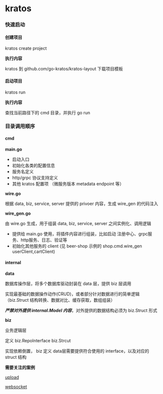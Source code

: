 # kratos

### 快速启动

#### 创建项目

kratos create project

**执行内容**

kratos 到 github.com/go-kratos/kratos-layout 下载项目模板

#### 启动项目

kratos run

**执行内容**

查找当前路径下的 cmd 目录，并执行 go run

### 目录调用顺序

#### cmd

**main.go**

* 启动入口
* 初始化各类的配置信息
* 服务名定义
* http/grpc 协议支持定义
* 其他 kratos 配置项 （微服务版本 metadata endpoint 等）

**wire.go**

根据 data, biz, service, server 提供的 privoer 内容，生成 wire\_gen 的代码注入

**wire\_gen.go**

由 wire.go 生成，用于组装 data, biz, service, server 之间实例化、调用逻辑

* 提供给 main.go 使用，将插件内容进行组装，比如启动 注册中心、grpc服务、http服务、日志、验证等
* 初始化其他服务的 client (见 beer-shop 示例的 shop.cmd.wire\_gen userClient,cartClient)

#### internal

**data**

数据库操作层，将多个数据库驱动封装在 data 层，提供 biz 层调用

实现最基础的数据操作动作(CRUD)，或者部分针对数据进行的简单逻辑（biz.Struct 结构转换、数据对比、缓存获取，数组组装）

_**严禁对外提供 internal.Model 内容**_，对外提供的数据结构必须为 biz.Struct 形式

**biz**

业务逻辑层

定义 biz.RepoInterface biz.Strcut

实现依赖倒置， biz 定义 data层需要提供符合使用的 interface，以及对应的 struct 结构

**需要关注的案例**

[upload](https://github.com/go-kratos/examples/blob/main/http/upload/main.go)

[websocket](https://github.com/go-kratos/examples/tree/main/ws)
